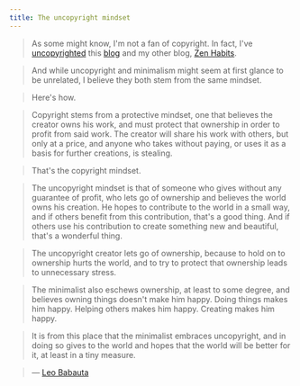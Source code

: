 ```yaml
---
title: The uncopyright mindset
---
```


> As some might know, I'm not a fan of copyright. In fact, I've [uncopyrighted](http://mnmlist.com/uncopyright/) this [blog](http://mnmlist.com/) and my other blog, [Zen Habits](http://zenhabits.net/).
 
> And while uncopyright and minimalism might seem at first glance to be unrelated, I believe they both stem from the same mindset.
 
> Here's how.
 
> Copyright stems from a protective mindset, one that believes the creator owns his work, and must protect that ownership in order to profit from said work. The creator will share his work with others, but only at a price, and anyone who takes without paying, or uses it as a basis for further creations, is stealing.
 
> That's the copyright mindset.
 
> The uncopyright mindset is that of someone who gives without any guarantee of profit, who lets go of ownership and believes the world owns his creation. He hopes to contribute to the world in a small way, and if others benefit from this contribution, that's a good thing. And if others use his contribution to create something new and beautiful, that's a wonderful thing.
 
> The uncopyright creator lets go of ownership, because to hold on to ownership hurts the world, and to try to protect that ownership leads to unnecessary stress.
 
> The minimalist also eschews ownership, at least to some degree, and believes owning things doesn't make him happy. Doing things makes him happy. Helping others makes him happy. Creating makes him happy.
 
> It is from this place that the minimalist embraces uncopyright, and in doing so gives to the world and hopes that the world will be better for it, at least in a tiny measure.

> — [Leo Babauta](http://leobabauta.com/)



